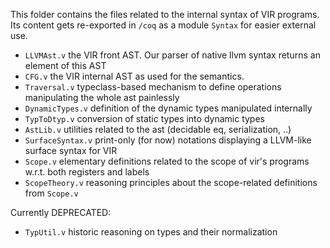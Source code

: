 This folder contains the files related to the internal syntax of VIR programs.
Its content gets re-exported in `/coq` as a module `Syntax` for easier external use.

- `LLVMAst.v`       the VIR front AST. Our parser of native llvm syntax returns an element of this AST
- `CFG.v`           the VIR internal AST as used for the semantics.
- `Traversal.v`     typeclass-based mechanism to define operations manipulating the whole ast painlessly
- `DynamicTypes.v`  definition of the dynamic types manipulated internally
- `TypToDtyp.v`     conversion of static types into dynamic types
- `AstLib.v`        utilities related to the ast (decidable eq, serialization, ..)
- `SurfaceSyntax.v` print-only (for now) notations displaying a LLVM-like surface syntax for VIR
- `Scope.v`         elementary definitions related to the scope of vir's programs w.r.t. both registers and labels
- `ScopeTheory.v`   reasoning principles about the scope-related definitions from `Scope.v`

Currently DEPRECATED:
- `TypUtil.v` historic reasoning on types and their normalization
